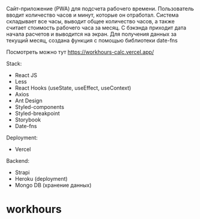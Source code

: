 Сайт-приложение (PWA) для подсчета рабочего времени.
Пользователь вводит количество часов и минут, которые он отработал.
Система складывает все часы, выводит общее количество часов, а также считает стоимость рабочего часа за месяц.
С бэкэнда приходит дата начала расчетов и выводится на экран.
Для получения данных за текущий месяц, создана функция с помощью библиотеки date-fns

Посмотреть можно тут
https://workhours-calc.vercel.app/

Stack:

- React JS
- Less
- React Hooks (useState, useEffect, useContext)
- Axios
- Ant Design
- Styled-components
- Styled-breakpoint
- Storybook
- Date-fns

Deployment:

- Vercel

Backend:

- Strapi
- Heroku (deployment)
- Mongo DB (хранение данных)

# workhours
